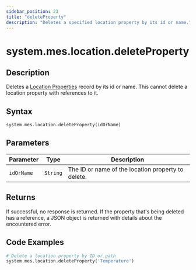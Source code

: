 ```yaml
---
sidebar_position: 23
title: "deleteProperty"
description: "Deletes a specified location property by its id or name."
---
```


# system.mes.location.deleteProperty

## Description

Deletes a [Location Properties](../../data-model/location-model/location-property) record by its id or name.
This cannot delete a location property with references to it.

## Syntax
```python
system.mes.location.deleteProperty(idOrName)
```

## Parameters

| Parameter  | Type     | Description                                        |
|------------|----------|----------------------------------------------------|
| `idOrName` | `String` | The ID or name of the location property to delete. |

## Returns

If successful, no response is returned. If the property that's being deleted has a reference, 
a JSON object is returned with details about the encountered error.

## Code Examples

```python
# Delete a location property by ID or path
system.mes.location.deleteProperty('Temperature')
```